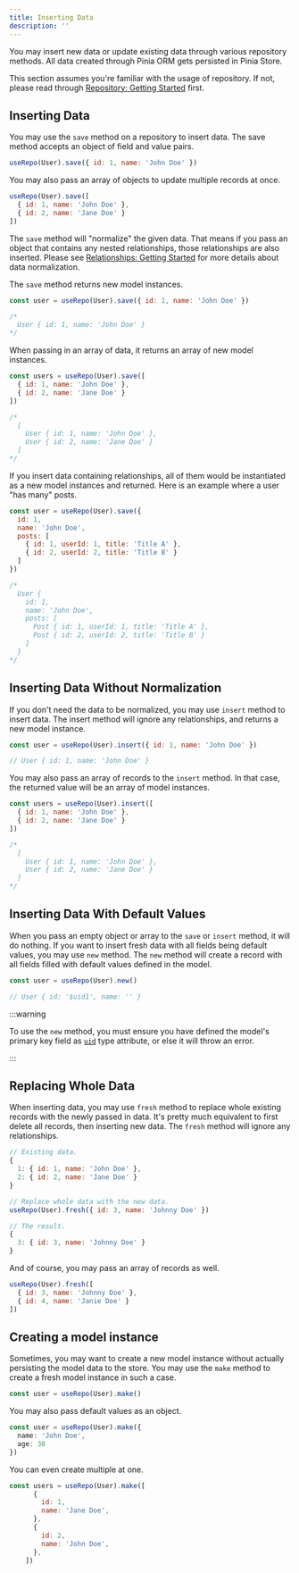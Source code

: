 ```yaml
---
title: Inserting Data
description: ''
---
```


You may insert new data or update existing data through various repository methods. All data created through Pinia ORM gets persisted in Pinia Store.

This section assumes you're familiar with the usage of repository. If not, please read through [Repository: Getting Started](./1.getting-started) first.

## Inserting Data

You may use the `save` method on a repository to insert data. The save method accepts an object of field and value pairs.

```js
useRepo(User).save({ id: 1, name: 'John Doe' })
```

You may also pass an array of objects to update multiple records at once.

```js
useRepo(User).save([
  { id: 1, name: 'John Doe' },
  { id: 2, name: 'Jane Doe' }
])
```

The `save` method will "normalize" the given data. That means if you pass an object that contains any nested relationships, those relationships are also inserted. Please see [Relationships: Getting Started](../relationships/getting-started.md#inserting-relationships) for more details about data normalization.

The `save` method returns new model instances.

```js
const user = useRepo(User).save({ id: 1, name: 'John Doe' })

/*
  User { id: 1, name: 'John Doe' }
*/
```

When passing in an array of data, it returns an array of new model instances.

```js
const users = useRepo(User).save([
  { id: 1, name: 'John Doe' },
  { id: 2, name: 'Jane Doe' }
])

/*
  [
    User { id: 1, name: 'John Doe' },
    User { id: 2, name: 'Jane Doe' }
  ]
*/
```

If you insert data containing relationships, all of them would be instantiated as a new model instances and returned. Here is an example where a user "has many" posts.

```js
const user = useRepo(User).save({
  id: 1,
  name: 'John Doe',
  posts: [
    { id: 1, userId: 1, title: 'Title A' },
    { id: 2, userId: 2, title: 'Title B' }
  ]
})

/*
  User {
    id: 1,
    name: 'John Doe',
    posts: [
      Post { id: 1, userId: 1, title: 'Title A' },
      Post { id: 2, userId: 2, title: 'Title B' }
    ]
  }
*/
```

## Inserting Data Without Normalization

If you don't need the data to be normalized, you may use `insert` method to insert data. The insert method will ignore any relationships, and returns a new model instance.

```js
const user = useRepo(User).insert({ id: 1, name: 'John Doe' })

// User { id: 1, name: 'John Doe' }
```

You may also pass an array of records to the `insert` method. In that case, the returned value will be an array of model instances.

```js
const users = useRepo(User).insert([
  { id: 1, name: 'John Doe' },
  { id: 2, name: 'Jane Doe' }
])

/*
  [
    User { id: 1, name: 'John Doe' },
    User { id: 2, name: 'Jane Doe' }
  ]
*/
```

## Inserting Data With Default Values

When you pass an empty object or array to the `save` or `insert` method, it will do nothing. If you want to insert fresh data with all fields being default values, you may use `new` method. The `new` method will create a record with all fields filled with default values defined in the model.

```js
const user = useRepo(User).new()

// User { id: '$uid1', name: '' }
```

:::warning

To use the `new` method, you must ensure you have defined the model's primary key field as [`uid`](../model/getting-started.md#uid-type) type attribute, or else it will throw an error.

:::

## Replacing Whole Data

When inserting data, you may use `fresh` method to replace whole existing records with the newly passed in data. It's pretty much equivalent to first delete all records, then inserting new data. The `fresh` method will ignore any relationships.

```js
// Existing data.
{
  1: { id: 1, name: 'John Doe' },
  2: { id: 2, name: 'Jane Doe' }
}

// Replace whole data with the new data.
useRepo(User).fresh({ id: 3, name: 'Johnny Doe' })

// The result.
{
  3: { id: 3, name: 'Johnny Doe' }
}
```

And of course, you may pass an array of records as well.

```js
useRepo(User).fresh([
  { id: 3, name: 'Johnny Doe' },
  { id: 4, name: 'Janie Doe' }
])
```

## Creating a model instance

Sometimes, you may want to create a new model instance without actually persisting the model data to the store. You may use the `make` method to create a fresh model instance in such a case.

```js
const user = useRepo(User).make()
```

You may also pass default values as an object.

```ts
const user = useRepo(User).make({
  name: 'John Doe',
  age: 30
})
```

You can even create multiple at one.

````js
const users = useRepo(User).make([
      {
        id: 1,
        name: 'Jane Doe',
      },
      {
        id: 2,
        name: 'John Doe',
      },
    ])
````
